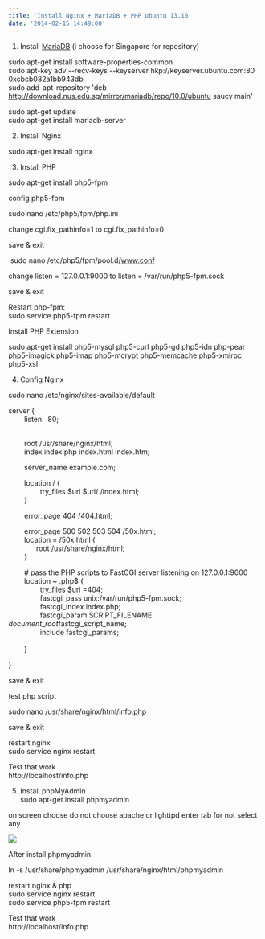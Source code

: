 ```yaml
---
title: 'Install Nginx + MariaDB + PHP Ubuntu 13.10'
date: '2014-02-15 14:49:00'
---
```


1. Install [MariaDB](https://downloads.mariadb.org/mariadb/repositories/#mirror=biznet&distro=Ubuntu&distro_release=saucy&version=10.0) (i choose for Singapore for repository)  
  
sudo apt-get install software-properties-common  
sudo apt-key adv --recv-keys --keyserver hkp://keyserver.ubuntu.com:80 0xcbcb082a1bb943db  
sudo add-apt-repository 'deb http://download.nus.edu.sg/mirror/mariadb/repo/10.0/ubuntu saucy main'  
  
sudo apt-get update  
sudo apt-get install mariadb-server  
  
2. Install Nginx  
  
sudo apt-get install nginx  
  
3. Install PHP  
  
sudo apt-get install php5-fpm  
  
config php5-fpm  
  
sudo nano /etc/php5/fpm/php.ini  
  
change cgi.fix\_pathinfo=1 to cgi.fix\_pathinfo=0  
  
save & exit  
  
 sudo nano /etc/php5/fpm/pool.d/www.conf  
  
change listen = 127.0.0.1:9000 to listen = /var/run/php5-fpm.sock  
  
save & exit  
  
Restart php-fpm:  
sudo service php5-fpm restart  
  
Install PHP Extension  
  
sudo apt-get install php5-mysql php5-curl php5-gd php5-idn php-pear php5-imagick php5-imap php5-mcrypt php5-memcache php5-xmlrpc php5-xsl  
  
4. Config Nginx  
  
sudo nano /etc/nginx/sites-available/default  
  
server {  
        listen   80;  
      
  
        root /usr/share/nginx/html;  
        index index.php index.html index.htm;  
  
        server\_name example.com;  
  
        location / {  
                try\_files $uri $uri/ /index.html;  
        }  
  
        error\_page 404 /404.html;  
  
        error\_page 500 502 503 504 /50x.html;  
        location = /50x.html {  
              root /usr/share/nginx/html;  
        }  
  
        # pass the PHP scripts to FastCGI server listening on 127.0.0.1:9000  
        location ~ \.php$ {  
                try\_files $uri =404;  
                fastcgi\_pass unix:/var/run/php5-fpm.sock;  
                fastcgi\_index index.php;  
                fastcgi\_param SCRIPT\_FILENAME $document\_root$fastcgi\_script\_name;  
                include fastcgi\_params;  
                 
        }  
  
}  
  
save & exit  
  
test php script  
  
sudo nano /usr/share/nginx/html/info.php  
<?php  
phpinfo();  
?>  
  
save & exit  
  
restart nginx  
sudo service nginx restart  
  
Test that work  
http://localhost/info.php  
  
5. Install phpMyAdmin  
sudo apt-get install phpmyadmin  
  
on screen choose do not choose apache or lighttpd enter tab for not select any  
  
[![](http://3.bp.blogspot.com/-SZziX0SuXds/Uv8ZfdEIZgI/AAAAAAAAHkA/2kpxaIf42j8/s1600/Screenshot-6.png)](http://3.bp.blogspot.com/-SZziX0SuXds/Uv8ZfdEIZgI/AAAAAAAAHkA/2kpxaIf42j8/s1600/Screenshot-6.png)  
  
After install phpmyadmin  
  
ln -s /usr/share/phpmyadmin /usr/share/nginx/html/phpmyadmin  
  
restart nginx & php  
sudo service nginx restart  
sudo service php5-fpm restart  
  
Test that work  
http://localhost/info.php